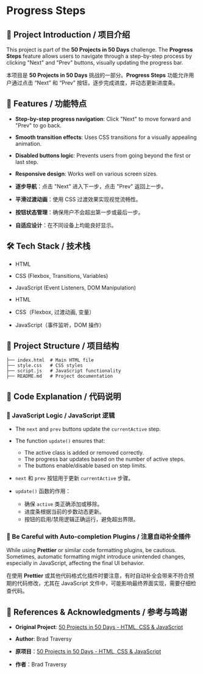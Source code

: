 # Progress Steps

## 📌 Project Introduction / 项目介绍
This project is part of the **50 Projects in 50 Days** challenge. The **Progress Steps** feature allows users to navigate through a step-by-step process by clicking "Next" and "Prev" buttons, visually updating the progress bar.

本项目是 **50 Projects in 50 Days** 挑战的一部分。**Progress Steps** 功能允许用户通过点击 “Next” 和 “Prev” 按钮，逐步完成进度，并动态更新进度条。

## 🎯 Features / 功能特点
- **Step-by-step progress navigation**: Click "Next" to move forward and "Prev" to go back.
- **Smooth transition effects**: Uses CSS transitions for a visually appealing animation.
- **Disabled buttons logic**: Prevents users from going beyond the first or last step.
- **Responsive design**: Works well on various screen sizes.

- **逐步导航**：点击 "Next" 进入下一步，点击 "Prev" 返回上一步。
- **平滑过渡动画**：使用 CSS 过渡效果实现视觉流畅性。
- **按钮状态管理**：确保用户不会超出第一步或最后一步。
- **自适应设计**：在不同设备上均能良好显示。

## 🛠 Tech Stack / 技术栈
- HTML
- CSS (Flexbox, Transitions, Variables)
- JavaScript (Event Listeners, DOM Manipulation)

- HTML
- CSS（Flexbox, 过渡动画, 变量）
- JavaScript（事件监听，DOM 操作）

## 📂 Project Structure / 项目结构
```
├── index.html  # Main HTML file
├── style.css   # CSS styles
├── script.js   # JavaScript functionality
├── README.md   # Project documentation
```

## 📝 Code Explanation / 代码说明
### 📌 JavaScript Logic / JavaScript 逻辑
- The `next` and `prev` buttons update the `currentActive` step.
- The function `update()` ensures that:
  - The active class is added or removed correctly.
  - The progress bar updates based on the number of active steps.
  - The buttons enable/disable based on step limits.

- `next` 和 `prev` 按钮用于更新 `currentActive` 步骤。
- `update()` 函数的作用：
  - 确保 `active` 类正确添加或移除。
  - 进度条根据当前的步数动态更新。
  - 按钮的启用/禁用逻辑正确运行，避免超出界限。

### 📌 Be Careful with Auto-completion Plugins / 注意自动补全插件
While using **Prettier** or similar code formatting plugins, be cautious. Sometimes, automatic formatting might introduce unintended changes, especially in JavaScript, affecting the final UI behavior.

在使用 **Prettier** 或其他代码格式化插件时要注意，有时自动补全会带来不符合预期的代码修改，尤其在 JavaScript 文件中，可能影响最终界面实现，需要仔细检查代码。

## 🔗 References & Acknowledgments / 参考与鸣谢
- **Original Project**: [50 Projects in 50 Days - HTML, CSS & JavaScript](https://github.com/bradtraversy/50projects50days)
- **Author**: Brad Traversy

- **原项目**：[50 Projects in 50 Days - HTML, CSS & JavaScript](https://github.com/bradtraversy/50projects50days)
- **作者**：Brad Traversy